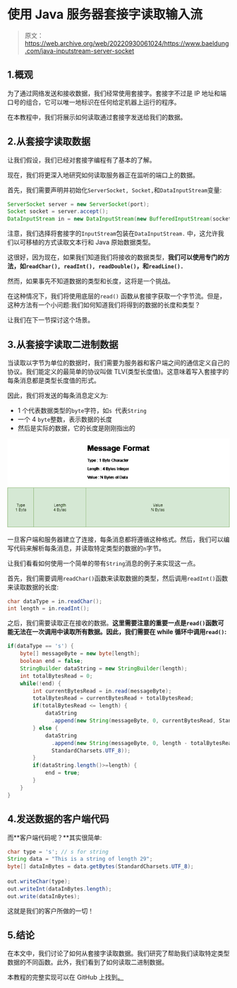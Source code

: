 # 使用 Java 服务器套接字读取输入流

> 原文：<https://web.archive.org/web/20220930061024/https://www.baeldung.com/java-inputstream-server-socket>

## 1.概观

为了通过网络发送和接收数据，我们经常使用套接字。套接字不过是 IP 地址和端口号的组合，它可以唯一地标识在任何给定机器上运行的程序。

在本教程中，我们将展示如何读取通过套接字发送给我们的数据。

## 2.从套接字读取数据

让我们假设，我们已经对套接字编程有了基本的了解。

现在，我们将更深入地研究如何读取服务器正在监听的端口上的数据。

首先，我们需要声明并初始化`ServerSocket, Socket,`和`DataInputStream`变量:

```java
ServerSocket server = new ServerSocket(port);
Socket socket = server.accept();
DataInputStream in = new DataInputStream(new BufferedInputStream(socket.getInputStream()));
```

注意，我们选择将套接字的`InputStream`包装在`DataInputStream.` 中，这允许我们以可移植的方式读取文本行和 Java 原始数据类型。

这很好，因为现在，如果我们知道我们将接收的数据类型，**我们可以使用专门的方法，如`readChar(), readInt(), readDouble()`，和`readLine(). `**

然而，如果事先不知道数据的类型和长度，这将是一个挑战。

在这种情况下，我们将使用底层的`read()` 函数从套接字获取一个字节流。但是，这种方法有一个小问题:我们如何知道我们将得到的数据的长度和类型？

让我们在下一节探讨这个场景。

## 3.从套接字读取二进制数据

当读取以字节为单位的数据时，我们需要为服务器和客户端之间的通信定义自己的协议。我们能定义的最简单的协议叫做 TLV(类型长度值)。这意味着写入套接字的每条消息都是类型长度值的形式。

因此，我们将发送的每条消息定义为:

*   1 个代表数据类型的`byte`字符，如`s `代表`String`
*   一个 4 `byte`整数，表示数据的长度
*   然后是实际的数据，它的长度是刚刚指出的

[![figure1-1-1](img/32e9d261fba5fe4a13d8bafcf53bc837.png)](/web/20221006005119/https://www.baeldung.com/wp-content/uploads/2019/03/figure1-1-1.png)

一旦客户端和服务器建立了连接，每条消息都将遵循这种格式。然后，我们可以编写代码来解析每条消息，并读取特定类型的数据的`n`字节。

让我们看看如何使用一个简单的带有`String`消息的例子来实现这一点。

首先，我们需要调用`readChar()`函数来读取数据的类型，然后调用`readInt()`函数来读取数据的长度:

```java
char dataType = in.readChar();
int length = in.readInt();
```

之后，我们需要读取正在接收的数据。**这里需要注意的重要一点是`read()`函数可能无法在一次调用中读取所有数据。因此，我们需要在 while 循环中调用`read()`:**

```java
if(dataType == 's') {
    byte[] messageByte = new byte[length];
    boolean end = false;
    StringBuilder dataString = new StringBuilder(length);
    int totalBytesRead = 0;
    while(!end) {
        int currentBytesRead = in.read(messageByte);
        totalBytesRead = currentBytesRead + totalBytesRead;
        if(totalBytesRead <= length) {
            dataString
              .append(new String(messageByte, 0, currentBytesRead, StandardCharsets.UTF_8));
        } else {
            dataString
              .append(new String(messageByte, 0, length - totalBytesRead + currentBytesRead, 
              StandardCharsets.UTF_8));
        }
        if(dataString.length()>=length) {
            end = true;
        }
    }
}
```

## 4.发送数据的客户端代码

而**客户端代码呢？**其实很简单:

```java
char type = 's'; // s for string
String data = "This is a string of length 29";
byte[] dataInBytes = data.getBytes(StandardCharsets.UTF_8);

out.writeChar(type);
out.writeInt(dataInBytes.length);
out.write(dataInBytes);
```

这就是我们的客户所做的一切！

## 5.结论

在本文中，我们讨论了如何从套接字读取数据。我们研究了帮助我们读取特定类型数据的不同函数。此外，我们看到了如何读取二进制数据。

本教程的完整实现可以在 GitHub 上找到[。](https://web.archive.org/web/20221006005119/https://github.com/eugenp/tutorials/tree/master/core-java-modules/core-java-networking)